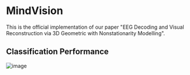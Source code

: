 # MindVision
This is the official implementation of our paper "EEG Decoding and Visual Reconstruction via 3D Geometric with Nonstationarity Modelling".

## Classification Performance
![image](https://github.com/xqoby/MindVision/blob/main/classication_results.png)
